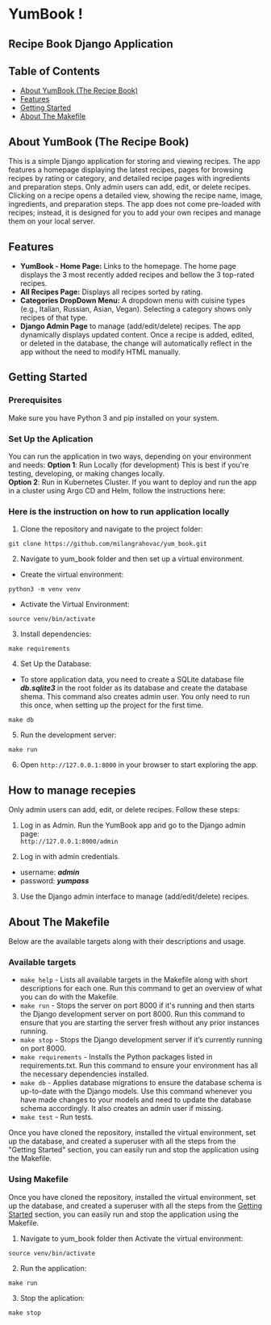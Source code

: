 # YumBook !
## Recipe Book Django Application

## Table of Contents
- [About YumBook (The Recipe Book)](#about-yumbook-the-recipe-book)
- [Features](#features)
- [Getting Started](#getting-started)
- [About The Makefile](#about-the-makefile)

## About YumBook (The Recipe Book)
This is a simple Django application for storing and viewing recipes. The app features a homepage displaying the latest recipes, pages for browsing recipes by rating or category, and detailed recipe pages with ingredients and preparation steps. Only admin users can add, edit, or delete recipes. Clicking on a recipe opens a detailed view, showing the recipe name, image, ingredients, and preparation steps. The app does not come pre-loaded with recipes; instead, it is designed for you to add your own recipes and manage them on your local server.


## Features

- **YumBook - Home Page:** Links to the homepage. The home page displays the 3 most recently added recipes and bellow the 3 top-rated recipes.
- **All Recipes Page:** Displays all recipes sorted by rating.
- **Categories DropDown Menu:** A dropdown menu with cuisine types (e.g., Italian, Russian, Asian, Vegan). Selecting a category shows only recipes of that type.
- **Django Admin Page** to manage (add/edit/delete) recipes. The app dynamically displays updated content. Once a recipe is added, edited, or deleted in the database, the change will automatically reflect in the app without the need to modify HTML manually.


## Getting Started

### Prerequisites
Make sure you have Python 3 and pip installed on your system.

### Set Up the Aplication 
You can run the application in two ways, depending on your environment and needs:
**Option 1**: Run Locally (for development)
This is best if you're testing, developing, or making changes locally.<br>
**Option 2**: Run in Kubernetes Cluster.
If you want to deploy and run the app in a cluster using Argo CD and Helm, follow the instructions here:

### Here is the instruction on how to run application locally
1. Clone the repository and navigate to the project folder: <br>
```
git clone https://github.com/milangrahovac/yum_book.git
```

2. Navigate to yum_book folder and then set up a virtual environment. 
- Create the virtual environment: <br>
```
python3 -m venv venv
```
- Activate the Virtual Environment: <br>
```
source venv/bin/activate
```

3. Install dependencies: <br>
```
make requirements
```

4. Set Up the Database: <br>
- To store application data, you need to create a SQLite database file ***db.sqlite3*** in the root folder as its database and create the database shema. This command also creates admin user. You only need to run this once, when setting up the project for the first time.<br>
```
make db
```

5. Run the development server:<br>
```
make run
```


6. Open ```http://127.0.0.1:8000``` in your browser to start exploring the app.

## How to manage recepies

Only admin users can add, edit, or delete recipes. Follow these steps:

1. Log in as Admin. Run the YumBook app and go to the Django admin page: <br>
```http://127.0.0.1:8000/admin```

2. Log in with admin credentials.
- username: ***admin***
- password: ***yumpass***
3. Use the Django admin interface to manage (add/edit/delete) recipes.


## About The Makefile
Below are the available targets along with their descriptions and usage.

### Available targets
- ```make help``` - Lists all available targets in the Makefile along with short descriptions for each one. Run this command to get an overview of what you can do with the Makefile.
- ```make run``` - Stops the server on port 8000 if it's running and then starts the Django development server on port 8000. Run this command to ensure that you are starting the server fresh without any prior instances running. 
- ```make stop``` - Stops the Django development server if it’s currently running on port 8000. 
- ```make requirements``` - Installs the Python packages listed in requirements.txt. Run this command to ensure your environment has all the necessary dependencies installed. 
- ```make db``` - Applies database migrations to ensure the database schema is up-to-date with the Django models. Use this command whenever you have made changes to your models and need to update the database schema accordingly. It also creates an admin user if missing.
- ```make test``` - Run tests.

Once you have cloned the repository, installed the virtual environment, set up the database, and created a superuser with all the steps from the "Getting Started" section, you can easily run and stop the application using the Makefile.

### Using Makefile
Once you have cloned the repository, installed the virtual environment, set up the database, and created a superuser with all the steps from the [Getting Started](#getting-started) section, you can easily run and stop the application using the Makefile. 
1. Navigate to yum_book folder then Activate the virtual environment: <br>
```
source venv/bin/activate
```
2. Run the application: <br>
```
make run
```
3. Stop the aplication: <br>
```
make stop
```
